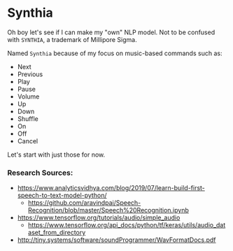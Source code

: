 # Synthia
Oh boy let's see if I can make my "own" NLP model. Not to be confused with `SYNTHIA`, a trademark of Millipore Sigma.

Named `Synthia` because of my focus on music-based commands such as:
- Next
- Previous
- Play
- Pause
- Volume
- Up
- Down
- Shuffle
- On
- Off
- Cancel

Let's start with just those for now.

### Research Sources:
- https://www.analyticsvidhya.com/blog/2019/07/learn-build-first-speech-to-text-model-python/
  - https://github.com/aravindpai/Speech-Recognition/blob/master/Speech%20Recognition.ipynb
- https://www.tensorflow.org/tutorials/audio/simple_audio
  - https://www.tensorflow.org/api_docs/python/tf/keras/utils/audio_dataset_from_directory
- http://tiny.systems/software/soundProgrammer/WavFormatDocs.pdf